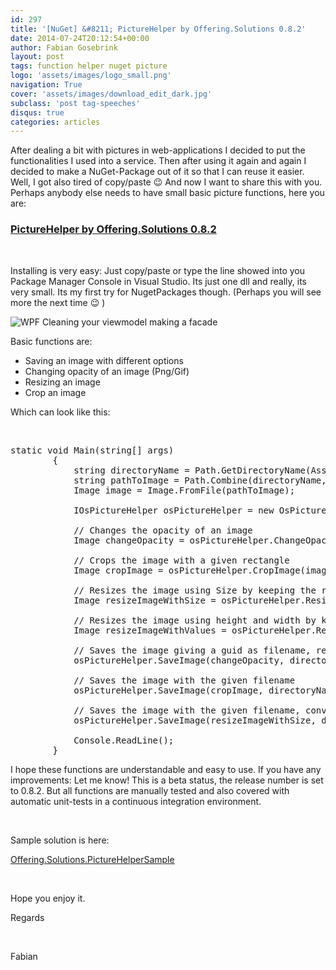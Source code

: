 ```yaml
---
id: 297
title: '[NuGet] &#8211; PictureHelper by Offering.Solutions 0.8.2'
date: 2014-07-24T20:12:54+00:00
author: Fabian Gosebrink
layout: post
tags: function helper nuget picture 
logo: 'assets/images/logo_small.png'
navigation: True
cover: 'assets/images/download_edit_dark.jpg'
subclass: 'post tag-speeches'
disqus: true
categories: articles
---
```


After dealing a bit with pictures in web-applications I decided to put the functionalities I used into a service. Then after using it again and again I decided to make a NuGet-Package out of it so that I can reuse it easier. Well, I got also tired of copy/paste 😉 And now I want to share this with you. Perhaps anybody else needs to have small basic picture functions, here you are:

<div class="package-page-heading">
  <h3>
    <a href="https://www.nuget.org/packages/OfferingSolutions.PictureHelper/0.8.2">PictureHelper by Offering.Solutions 0.8.2</a>
  </h3>
  
  <p>
    &nbsp;
  </p>
  
  <p>
    Installing is very easy: Just copy/paste or type the line showed into you Package Manager Console in Visual Studio. Its just one dll and really, its very small. Its my first try for NugetPackages though. (Perhaps you will see more the next time 😉 )
  </p>
  
![WPF Cleaning your viewmodel making a facade]({{site.baseurl}}assets/articles/2014-07-14/edf98c8e-0f63-428a-a928-26c1d1b247f6.jpg)
  
  <p>
    Basic functions are:
  </p>
  
  <ul>
    <li>
      Saving an image with different options
    </li>
    <li>
      Changing opacity of an image (Png/Gif)
    </li>
    <li>
      Resizing an image
    </li>
    <li>
      Crop an image
    </li>
  </ul>
</div>

<div class="package-page-heading">
  Which can look like this:
</div>

&nbsp;

<pre class="lang:c# decode:true">static void Main(string[] args)
        {
            string directoryName = Path.GetDirectoryName(Assembly.GetExecutingAssembly().Location);
            string pathToImage = Path.Combine(directoryName, "BasicPicture.png");
            Image image = Image.FromFile(pathToImage);

            IOsPictureHelper osPictureHelper = new OsPictureHelper();

            // Changes the opacity of an image
            Image changeOpacity = osPictureHelper.ChangeOpacity(image, 50);

            // Crops the image with a given rectangle
            Image cropImage = osPictureHelper.CropImage(image, new Rectangle(20, 20, 100, 100));

            // Resizes the image using Size by keeping the ratio
            Image resizeImageWithSize = osPictureHelper.ResizeImage(image, new Size(50, 50));

            // Resizes the image using height and width by keeping the ratio
            Image resizeImageWithValues = osPictureHelper.ResizeImage(image, 50, 50);

            // Saves the image giving a guid as filename, returning the filename
            osPictureHelper.SaveImage(changeOpacity, directoryName);

            // Saves the image with the given filename
            osPictureHelper.SaveImage(cropImage, directoryName, "cropImage.png");

            // Saves the image with the given filename, converting it to jpg, returning the new filename
            osPictureHelper.SaveImage(resizeImageWithSize, directoryName, "resizeImageWithSize.png", ImageFormat.Jpeg);

            Console.ReadLine();
        }</pre>

I hope these functions are understandable and easy to use. If you have any improvements: Let me know! This is a beta status, the release number is set to 0.8.2. But all functions are manually tested and also covered with automatic unit-tests in a continuous integration environment.

&nbsp;

Sample solution is here:

[Offering.Solutions.PictureHelperSample](http://offering.solutions/wp-content/uploads/2014/07/Offering.Solutions.PictureHelperSample.zip)

&nbsp;

Hope you enjoy it.
  
Regards

&nbsp;

Fabian
